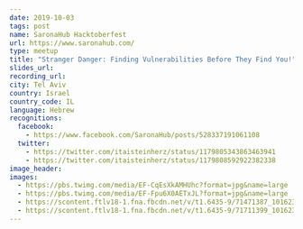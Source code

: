 ```yaml
---
date: 2019-10-03
tags: post
name: SaronaHub Hacktoberfest
url: https://www.saronahub.com/
type: meetup
title: "Stranger Danger: Finding Vulnerabilities Before They Find You!"
slides_url:
recording_url:
city: Tel Aviv
country: Israel
country_code: IL
language: Hebrew
recognitions:
  facebook:
    - https://www.facebook.com/SaronaHub/posts/528337191061108
  twitter:
    - https://twitter.com/itaisteinherz/status/1179805343863463941
    - https://twitter.com/itaisteinherz/status/1179808592922382338
image_header:
images:
  - https://pbs.twimg.com/media/EF-CqEsXkAMHUhc?format=jpg&name=large
  - https://pbs.twimg.com/media/EF-Fpu6X0AETxJL?format=jpg&name=large
  - https://scontent.ftlv18-1.fna.fbcdn.net/v/t1.6435-9/71471387_10162363849325313_8222921635032727552_n.jpg?_nc_cat=108&ccb=1-5&_nc_sid=730e14&_nc_ohc=vnCRcYD6ATkAX9FmZLu&_nc_ht=scontent.ftlv18-1.fna&oh=396eaccb61c033d0f7a73bd2a999df02&oe=6171FFFC
  - https://scontent.ftlv18-1.fna.fbcdn.net/v/t1.6435-9/71711399_10162363849305313_8929317989992366080_n.jpg?_nc_cat=103&ccb=1-5&_nc_sid=730e14&_nc_ohc=sqbLUdY983MAX8G15gN&_nc_ht=scontent.ftlv18-1.fna&oh=ca943d4453f05f3fbcefde64b15c87cb&oe=617253C4
---
```

